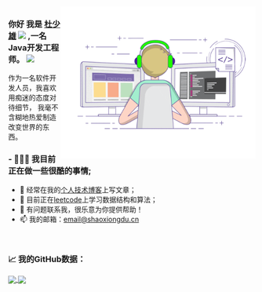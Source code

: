 <img align="right" alt="GIF" src="https://raw.githubusercontent.com/shaoxiongdu/ShaoxiongDu/main/coding.gif" width="397" height="310" />

### 你好 我是 <a href="http://www.shaoxiongdu.cn" target="_blank">杜少雄</a> <img src="https://media.giphy.com/media/hvRJCLFzcasrR4ia7z/giphy.gif" width="25px"> ,一名Java开发工程师。 ![](https://visitor-badge.glitch.me/badge?page_id=shaoxiongdu.shaoxiongdu)
作为一名软件开发人员，我喜欢用痴迷的态度对待细节，
我毫不含糊地热爱制造改变世界的东西。

### - 👨🏻‍💻 我目前正在做一些很酷的事情;
 - 📝 经常在我的<a href="http://www.shaoxiongdu.cn" target="_blank">个人技术博客</a>上写文章；
 - 🚀 目前正在<a href="https://leetcode-cn.com/u/shaoxiongdu" target="_blank">leetcode</a>上学习数据结构和算法；
 - 🎈 有问题联系我，很乐意为你提供帮助！
 - 📫 我的邮箱：<a target="_blank" href="mailto:email@shaoxiongdu.cn" >email@shaoxiongdu.cn</a>

<br>

### 📈 我的GitHub数据：
<a href="https://github-readme-stats.vercel.app/api?cache_seconds=1800&username=shaoxiongdu">
  <img align="center" src="https://github-readme-stats.vercel.app/api?hide_title=true&cache_seconds=1800&username=shaoxiongdu&hide_border=false&show_icons=true&include_all_commits=true&count_private=true&theme=buefy&locale=cn&line_height=20" />
</a>
<a href="https://github-readme-stats.vercel.app/api/top-langs/?layout=compact&username=shaoxiongdu">
  <img align="center" src="https://github-readme-stats.vercel.app/api/top-langs/?layout=compact&username=shaoxiongdu&hide_title=true&hide_border=false&line_height=20&theme=flag-india&locale=cn" />
</a>

